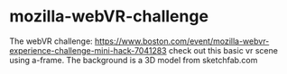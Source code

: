 # mozilla-webVR-challenge
The webVR challenge: https://www.boston.com/event/mozilla-webvr-experience-challenge-mini-hack-7041283 
check out this basic vr scene using a-frame. The background is a 3D model from sketchfab.com 
